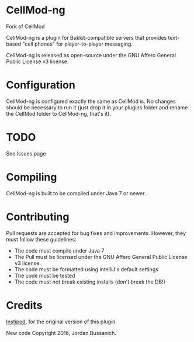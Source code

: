CellMod-ng
========
Fork of CellMod

CellMod-ng is a plugin for Bukkit-compatible servers that provides text-based "cell phones" for player-to-player messaging.

CellMod-ng is released as open-source under the GNU Affero General Public License v3 license.

Configuration
=============
CellMod-ng is configured exactly the same as CellMod is. No changes should be necessary to run it (just drop it in your plugins folder and rename the CellMod folder to CellMod-ng, that's it).

TODO
======
See Issues page

Compiling
===========
CellMod-ng is built to be compiled under Java 7 or newer.

Contributing
==============
Pull requests are accepted for bug fixes and improvements.  However, they must follow these guidelines:
- The code must compile under Java 7
- The Pull must be licensed under the GNU Affero General Public License v3 license.
- The code must be formatted using IntelliJ's default settings
- The code must be tested
- The code must not break existing installs (don't break the DB!)

Credits
==============
[Instipod](https://github.com/instipod/CellMod), for the original version of this plugin.

New code Copyright 2016, Jordan Bussanich.
